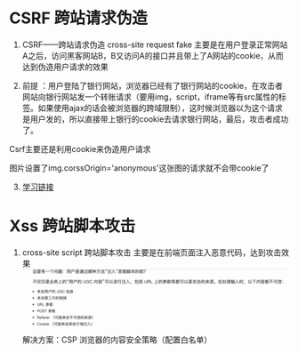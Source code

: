 <!--
 * @Description: 
 * @Author: yangxia
 * @Date: 2021-12-29 20:39:59
-->

# CSRF 跨站请求伪造

1. CSRF——跨站请求伪造  cross-site request fake
主要是在用户登录正常网站A之后，访问黑客网站B，B又访问A的接口并且带上了A网站的cookie，从而达到伪造用户请求的效果

2. 前提 ：用户登陆了银行网站，浏览器已经有了银行网站的cookie，在攻击者网站向银行网站发一个转账请求（要用img，script，iframe等有src属性的标签。如果使用ajax的话会被浏览器的跨域限制），这时候浏览器以为这个请求是用户发的，所以直接带上银行的cookie去请求银行网站，最后，攻击者成功了。

Csrf主要还是利用cookie来伪造用户请求

图片设置了img.corssOrigin='anonymous'这张图的请求就不会带cookie了

3. [学习链接](https://tech.meituan.com/2018/10/11/fe-security-csrf.html)

# Xss 跨站脚本攻击

1. cross-site script 跨站脚本攻击
主要是在前端页面注入恶意代码，达到攻击效果
![xss](../图片/xss.png)
解决方案：CSP 浏览器的内容安全策略（配置白名单）